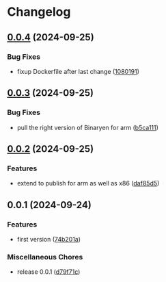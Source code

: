 # Changelog

## [0.0.4](https://github.com/mhdawson/wasm-builder/compare/v0.0.3...v0.0.4) (2024-09-25)


### Bug Fixes

* fixup Dockerfile after last change ([1080191](https://github.com/mhdawson/wasm-builder/commit/1080191109488acc6d2a162941022d0a3073bc81))

## [0.0.3](https://github.com/mhdawson/wasm-builder/compare/v0.0.2...v0.0.3) (2024-09-25)


### Bug Fixes

* pull the right version of Binaryen for arm ([b5ca111](https://github.com/mhdawson/wasm-builder/commit/b5ca1118bacd773026ed29336c0e4ca488992fb3))

## [0.0.2](https://github.com/mhdawson/wasm-builder/compare/v0.0.1...v0.0.2) (2024-09-25)


### Features

* extend to publish for arm as well as x86 ([daf85d5](https://github.com/mhdawson/wasm-builder/commit/daf85d5f50b6e01b9469e1bcc646481ccad10f37))

## 0.0.1 (2024-09-24)


### Features

* first version ([74b201a](https://github.com/mhdawson/wasm-builder/commit/74b201a038f0f94a51b46bd0e0e8e6bc4b5442c8))


### Miscellaneous Chores

* release 0.0.1 ([d79f71c](https://github.com/mhdawson/wasm-builder/commit/d79f71c461e1bd3b2ccf5f067300e30f3096dd69))
